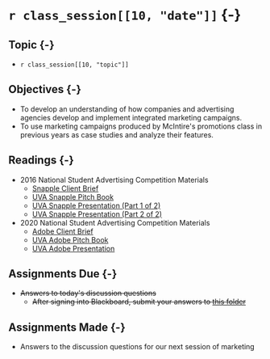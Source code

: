 # `r class_session[[10, "date"]]` {-}

## Topic {-}

- `r class_session[[10, "topic"]]`

## Objectives {-}

- To develop an understanding of how companies and advertising agencies develop
and implement integrated marketing campaigns.
- To use marketing campaigns produced by McIntire's promotions class in
previous years as case studies and analyze their features.

## Readings {-}

- 2016 National Student Advertising Competition Materials  
    - [Snapple Client Brief][]  
    - [UVA Snapple Pitch Book][]  
    - [UVA Snapple Presentation (Part 1 of 2)][]  
    - [UVA Snapple Presentation (Part 2 of 2)][]  
- 2020 National Student Advertising Competition Materials  
    - [Adobe Client Brief][]  
    - [UVA Adobe Pitch Book][]  
    - [UVA Adobe Presentation][]  

## Assignments Due {-}

- ~~Answers to today's discussion questions~~
    - ~~After signing into Blackboard, submit your answers to [this
    folder][discussion-questions-submission-10]~~

## Assignments Made {-}

- Answers to the discussion questions for our next session of marketing

[Snapple Client Brief]: https://blackboard.comm.virginia.edu/bbcswebdav/pid-173227-dt-content-rid-1444880_1/xid-1444880_1
[UVA Snapple Pitch Book]: https://blackboard.comm.virginia.edu/bbcswebdav/pid-173228-dt-content-rid-1445004_1/xid-1445004_1
[UVA Snapple Presentation (Part 1 of 2)]: https://video.comm.virginia.edu/media/Snapple+Presentation+%28Part+1+of+2%29/1_kfge3ygt?st=81
[UVA Snapple Presentation (Part 2 of 2)]: https://video.comm.virginia.edu/media/UVA+Snapple+Presentation+%28Part+2+of+2%29/1_kj0lz16j
[Adobe Client Brief]: https://blackboard.comm.virginia.edu/bbcswebdav/pid-173230-dt-content-rid-1445003_1/xid-1445003_1
[UVA Adobe Pitch Book]: https://blackboard.comm.virginia.edu/bbcswebdav/pid-173229-dt-content-rid-1445006_1/xid-1445006_1
[UVA Adobe Presentation]: https://video.comm.virginia.edu/media/UVA+Adobe+Presentation/1_yijvdzoz
[discussion-questions-submission-10]: https://blackboard.comm.virginia.edu/webapps/assignment/uploadAssignment?course_id=_3248_1&content_id=_171762_1